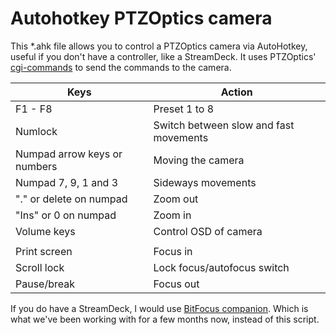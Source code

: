 # Autohotkey PTZOptics camera

This *.ahk file allows you to control a PTZOptics camera via AutoHotkey, useful if you don't have a controller, like a StreamDeck.
It uses PTZOptics' [cgi-commands](https://ptzoptics.com/wp-content/uploads/2020/11/PTZOptics-HTTP-CGI-Commands-Rev-1_4-8-20.pdf) to send the commands to the camera.

| Keys                         | Action                                 |
|------------------------------|----------------------------------------|
| F1 - F8                      | Preset 1 to 8                          |
| Numlock                      | Switch between slow and fast movements |
| Numpad arrow keys or numbers | Moving the camera                      |
| Numpad 7, 9, 1 and 3         | Sideways movements                     |
| "." or delete on numpad      | Zoom out                               |
| "Ins" or 0 on numpad         | Zoom in                                |
| Volume keys                  | Control OSD of camera                  |
|                              |                                        |
| Print screen                 | Focus in                               |
| Scroll lock                  | Lock focus/autofocus switch            |
| Pause/break                  | Focus out                              |

If you do have a StreamDeck, I would use [BitFocus companion](https://bitfocus.io/companion). Which is what we've been working with for a few months now, instead of this script.